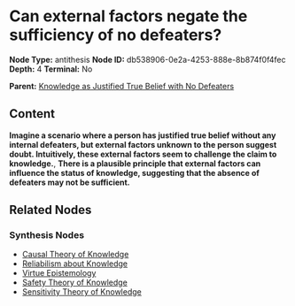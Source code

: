 # Can external factors negate the sufficiency of no defeaters?

**Node Type:** antithesis
**Node ID:** db538906-0e2a-4253-888e-8b874f0f4fec
**Depth:** 4
**Terminal:** No

**Parent:** [Knowledge as Justified True Belief with No Defeaters](knowledge-as-justified-true-belief-with-no-defeaters-synthesis-f424be53-c351-4476-81be-e591c1c2bcc1.md)

## Content

**Imagine a scenario where a person has justified true belief without any internal defeaters, but external factors unknown to the person suggest doubt. Intuitively, these external factors seem to challenge the claim to knowledge.**, **There is a plausible principle that external factors can influence the status of knowledge, suggesting that the absence of defeaters may not be sufficient.**

## Related Nodes

### Synthesis Nodes

- [Causal Theory of Knowledge](causal-theory-of-knowledge-synthesis-c68966df-60e0-462f-9789-1ad9393e490d.md)
- [Reliabilism about Knowledge](reliabilism-about-knowledge-synthesis-47e70914-0e0e-448e-ad1f-ee68bf0ce5dc.md)
- [Virtue Epistemology](virtue-epistemology-synthesis-5f5db5cd-410e-468d-9b09-1084efafb0fc.md)
- [Safety Theory of Knowledge](safety-theory-of-knowledge-synthesis-0507d41b-2cb2-482f-a6f5-8cea46bbed73.md)
- [Sensitivity Theory of Knowledge](sensitivity-theory-of-knowledge-synthesis-c3688f1e-b3f7-4bc1-90f5-5e65ce161dae.md)
